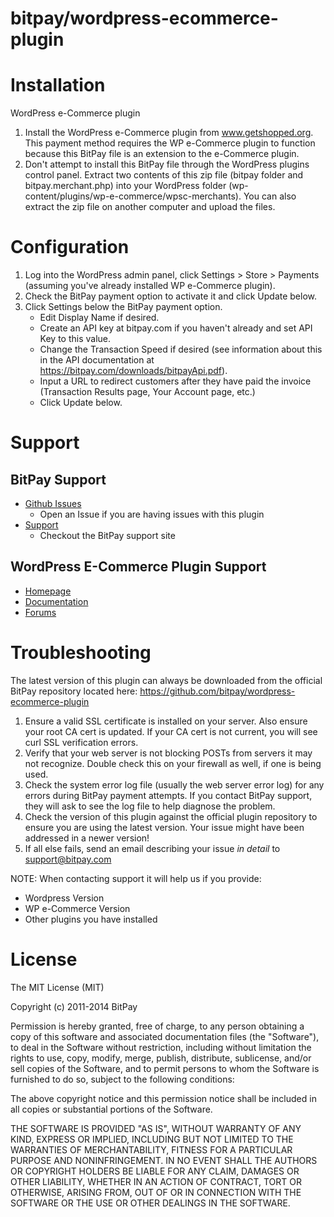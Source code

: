 bitpay/wordpress-ecommerce-plugin
===================================

# Installation

WordPress e-Commerce plugin

1. Install the WordPress e-Commerce plugin from www.getshopped.org. This payment method requires the WP e-Commerce plugin to function because this BitPay file is an extension to the e-Commerce plugin.
2. Don't attempt to install this BitPay file through the WordPress plugins control panel.  Extract two contents of this zip file (bitpay folder and bitpay.merchant.php) into your WordPress folder (wp-content/plugins/wp-e-commerce/wpsc-merchants).  You can also extract the zip file on another computer and upload the files.

# Configuration

1. Log into the WordPress admin panel, click Settings > Store > Payments (assuming you've already installed WP e-Commerce plugin).
2. Check the BitPay payment option to activate it and click Update below.
3. Click Settings below the BitPay payment option.
    * Edit Display Name if desired.
    * Create an API key at bitpay.com if you haven't already and set API Key to this value.
    * Change the Transaction Speed if desired (see information about this in the API documentation at https://bitpay.com/downloads/bitpayApi.pdf).
    * Input a URL to redirect customers after they have paid the invoice (Transaction Results page, Your Account page, etc.)
    * Click Update below.

# Support

## BitPay Support
* [Github Issues](https://github.com/bitpay/wordpress-ecommerce-plugin/issues)
  * Open an Issue if you are having issues with this plugin
* [Support](https://support.bitpay.com/)
  * Checkout the BitPay support site

## WordPress E-Commerce Plugin Support
* [Homepage](https://wordpress.org/plugins/wp-e-commerce/)
* [Documentation](http://docs.getshopped.org)
* [Forums](http://wordpress.org/support/plugin/wp-e-commerce)


# Troubleshooting

The latest version of this plugin can always be downloaded from the official BitPay
repository located here:  https://github.com/bitpay/wordpress-ecommerce-plugin

1. Ensure a valid SSL certificate is installed on your server. Also ensure your root CA cert is updated. If your CA cert is not current, you will see curl SSL verification errors.
2. Verify that your web server is not blocking POSTs from servers it may not recognize. Double check this on your firewall as well, if one is being used.
3. Check the system error log file (usually the web server error log) for any errors during BitPay payment attempts. If you contact BitPay support, they will ask to see the log file to help diagnose the problem.
4. Check the version of this plugin against the official plugin repository to ensure you are using the latest version. Your issue might have been addressed in a newer version!
5. If all else fails, send an email describing your issue *in detail* to support@bitpay.com

NOTE: When contacting support it will help us if you provide:
* Wordpress Version
* WP e-Commerce Version
* Other plugins you have installed

# License

The MIT License (MIT)

Copyright (c) 2011-2014 BitPay

Permission is hereby granted, free of charge, to any person obtaining a copy
of this software and associated documentation files (the "Software"), to deal
in the Software without restriction, including without limitation the rights
to use, copy, modify, merge, publish, distribute, sublicense, and/or sell
copies of the Software, and to permit persons to whom the Software is
furnished to do so, subject to the following conditions:

The above copyright notice and this permission notice shall be included in
all copies or substantial portions of the Software.

THE SOFTWARE IS PROVIDED "AS IS", WITHOUT WARRANTY OF ANY KIND, EXPRESS OR
IMPLIED, INCLUDING BUT NOT LIMITED TO THE WARRANTIES OF MERCHANTABILITY,
FITNESS FOR A PARTICULAR PURPOSE AND NONINFRINGEMENT. IN NO EVENT SHALL THE
AUTHORS OR COPYRIGHT HOLDERS BE LIABLE FOR ANY CLAIM, DAMAGES OR OTHER
LIABILITY, WHETHER IN AN ACTION OF CONTRACT, TORT OR OTHERWISE, ARISING FROM,
OUT OF OR IN CONNECTION WITH THE SOFTWARE OR THE USE OR OTHER DEALINGS IN
THE SOFTWARE.
